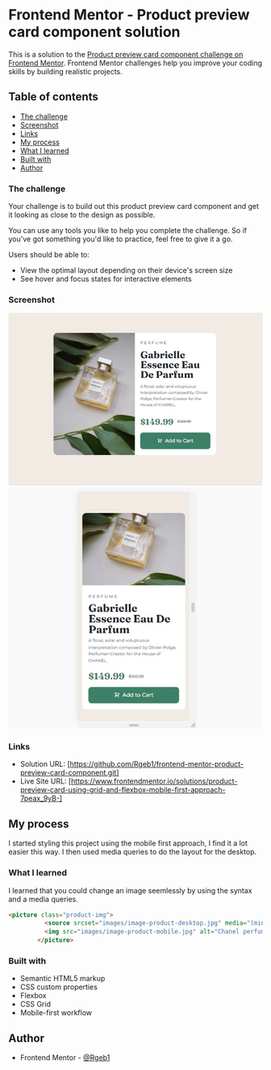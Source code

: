 # Frontend Mentor - Product preview card component solution

This is a solution to the [Product preview card component challenge on Frontend Mentor](https://www.frontendmentor.io/challenges/product-preview-card-component-GO7UmttRfa). Frontend Mentor challenges help you improve your coding skills by building realistic projects. 

## Table of contents

  - [The challenge](#the-challenge)
  - [Screenshot](#screenshot)
  - [Links](#links)
  - [My process](#my-process)
  - [What I learned](#what-i-learned)
  - [Built with](#built-with)
  - [Author](#author)



### The challenge

Your challenge is to build out this product preview card component and get it looking as close to the design as possible.

You can use any tools you like to help you complete the challenge. So if you've got something you'd like to practice, feel free to give it a go.

Users should be able to:

- View the optimal layout depending on their device's screen size
- See hover and focus states for interactive elements

### Screenshot

![](./screenshots/screenshot-desktop.jpg)
<img src="./screenshots/screenshot-mobile.jpg">

  <!-- <img src="./screenshots/screenshot-product-mobile.jpg"> -->

### Links

- Solution URL: [https://github.com/Rgeb1/frontend-mentor-product-preview-card-component.git]
- Live Site URL: [https://www.frontendmentor.io/solutions/product-preview-card-using-grid-and-flexbox-mobile-first-approach-7peax_9yB-]


## My process

I started styling this project using the mobile first approach, I find it a lot easier this way. I then used media queries to do the layout for the desktop.


### What I learned

 I learned that you could change an image seemlessly by using the <code><picture></code> syntax and a media queries.

```html
<picture class="product-img">
          <source srcset="images/image-product-desktop.jpg" media="(min-width: 600px)">
          <img src="images/image-product-mobile.jpg" alt="Chanel perfume">
        </picture>
```


### Built with

- Semantic HTML5 markup
- CSS custom properties
- Flexbox
- CSS Grid
- Mobile-first workflow


## Author

- Frontend Mentor - [@Rgeb1](https://www.frontendmentor.io/profile/yourusername)
